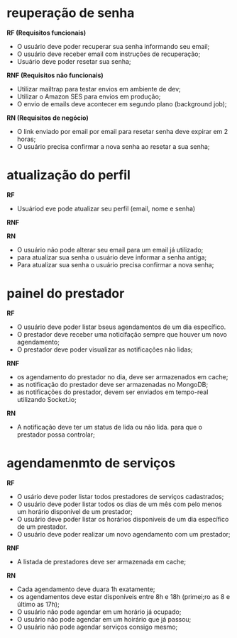 # reuperação de senha
**RF (Requisitos funcionais)**

- O usuário deve poder recuperar sua senha informando seu email;
- O usuário deve receber email com instruções de recuperação;
- Usuário deve poder resetar sua senha;

**RNF (Requisitos não funcionais)**

- Utilizar mailtrap para testar envios em ambiente de dev;
- Utilizar o Amazon SES para envios em produção;
- O envio de emails deve acontecer em segundo plano (background job);

**RN (Requisitos de negócio)**

- O link enviado por email por email para resetar senha deve expirar em 2 horas;
- O usuário precisa confirmar a nova senha ao resetar a sua senha;
# atualização do perfil

**RF**

- Usuáriod eve pode atualizar seu perfil (email, nome e senha)

**RNF**


**RN**

- O usuário não pode alterar seu email para um email já utilizado;
- para atualizar sua senha o usuário deve informar a senha antiga;
- Para atualizar sua senha o usuário precisa confirmar a nova senha;
# painel do prestador

**RF**
- O usuário deve poder listar bseus agendamentos de um dia específico.
- O prestador deve receber uma noticifação sempre que houver um novo agendamento;
- O prestador deve poder visualizar as notificações não lidas;

**RNF**

- os agendamento do prestador no dia, deve ser armazenados em cache;
- as notificação do prestador deve ser armazenadas no MongoDB;
- as notificações do prestador, devem ser enviados em tempo-real utilizando Socket.io;

**RN**

- A notificação deve ter um status de lida ou não lida. para que o prestador possa controlar;
# agendamenmto de serviços

**RF**

- O usário deve poder listar todos prestadores de serviços cadastrados;
- O usuário deve poder listar todos os dias de um mês com pelo menos um horário disponível de um prestador;
- O usuário deve poder listar os horários disponiveis de um dia específico de um prestador.
- O usuário deve poder realizar um novo agendamento com um prestador;

**RNF**
-  A listada de prestadores deve ser armazenada em cache;

**RN**
- Cada agendamento deve duara 1h exatamente;
- os agendamentos deve estar disponíveis entre 8h e 18h (primei;ro as 8 e último as 17h);
- O usuário não pode agendar em um horário já ocupado;
- O usuário não pode agendar em um hoirário que já passou;
- O usuário não pode agendar serviços consigo mesmo;
